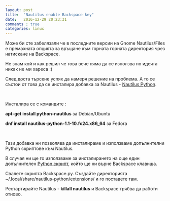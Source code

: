 ```yaml
---
layout: post
title:  "Nautilus enable Backspace key"
date:   2016-12-29 20:23:31
comments : true
categories: linux
---
```


Може би сте забелязали че в последните версии на Gnome Nautilus/Files е премахната опцията за връщане към горната горната директория чрез натискане на Backspace. 

Не знам кой и как решил че това вече няма да се използва но идеята никак не ми хареса :) 

След доста търсене успях да намеря решение на проблема. А то се състои от това да се инсталира добавка за Nautilus - [Nautilus Python](https://wiki.gnome.org/Projects/NautilusPython).

&nbsp;

Инсталира се с командите : 

**apt-get install python-nautilus** за Debian/Ubuntu


**dnf install nautilus-python-1.1-10.fc24.x86_64** за Fedora 


&nbsp;

Тази добавка ни позволява да инсталираме и използваме допълнителни Python скриптове към Nautilus. 
&nbsp;

В случая ни ще го използваме за инсталирането на още един допълнителен [Python скрипт](https://github.com/riclc/nautilus_backspace), който ще ни върне Backspace клавиша.


Свалете скрипта Backspace.py.
Създайте директорията ~/.local/share/nautilus-python/extensions/ и го поставете там.

Рестартирайте Nautilus - **killall nautilus** и Backspace трябва да работи отново. 




